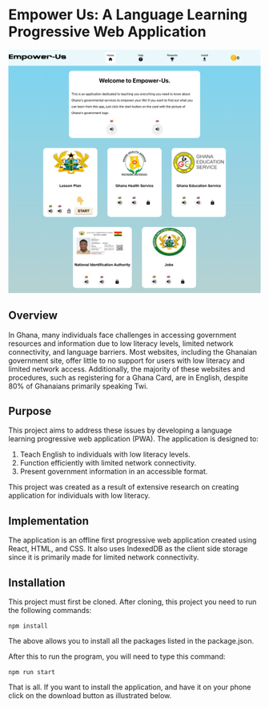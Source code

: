 # Empower Us: A Language Learning Progressive Web Application

![Empower Us Homepage](https://github.com/AbenaAmo13/langLearning/blob/main/empowerUsImage.png)


## Overview

In Ghana, many individuals face challenges in accessing government resources and information due to low literacy levels, limited network connectivity, and language barriers. 
Most websites, including the Ghanaian government site, offer little to no support for users with low literacy and limited network access. 
Additionally, the majority of these websites and procedures, such as registering for a Ghana Card, are in English, despite 80% of Ghanaians primarily speaking Twi.


## Purpose

This project aims to address these issues by developing a language learning progressive web application (PWA). The application is designed to:

1. Teach English to individuals with low literacy levels.
2. Function efficiently with limited network connectivity.
3. Present government information in an accessible format.

This project was created as a result of extensive research on creating application for individuals with low literacy. 


## Implementation

The application is an offline first progressive web application created using React, HTML, and CSS. 
It also uses IndexedDB as the client side storage since it is primarily made for limited network connectivity. 

## Installation

This project must first be cloned. After cloning, this project you need to run the following commands:

```
npm install 
```
The above allows you to install all the packages listed in the package.json. 

After this to run the program, you will need to type this command: 

```
npm run start 
```
That is all. If you want to install the application, and have it on your phone click on the download button as illustrated below. 






    
